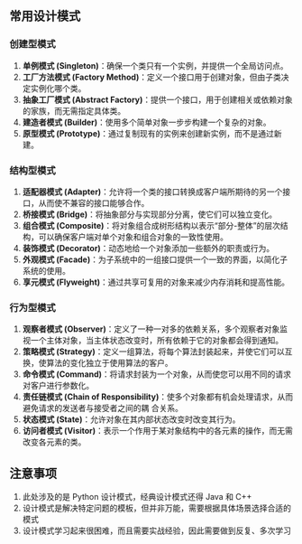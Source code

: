 ## 常用设计模式
### 创建型模式
1. **单例模式 (Singleton)**：确保一个类只有一个实例，并提供一个全局访问点。
2. **工厂方法模式 (Factory Method)**：定义一个接口用于创建对象，但由子类决定实例化哪个类。
3. **抽象工厂模式 (Abstract Factory)**：提供一个接口，用于创建相关或依赖对象的家族，而无需指定具体类。
4. **建造者模式 (Builder)**：使用多个简单对象一步步构建一个复杂的对象。
5. **原型模式 (Prototype)**：通过复制现有的实例来创建新实例，而不是通过新建。
### 结构型模式
1. **适配器模式 (Adapter)**：允许将一个类的接口转换成客户端所期待的另一个接口，从而使不兼容的接口能够合作。
2. **桥接模式 (Bridge)**：将抽象部分与实现部分分离，使它们可以独立变化。
3. **组合模式 (Composite)**：将对象组合成树形结构以表示“部分-整体”的层次结构，可以确保客户端对单个对象和组合对象的一致性使用。
4. **装饰模式 (Decorator)**：动态地给一个对象添加一些额外的职责或行为。
5. **外观模式 (Facade)**：为子系统中的一组接口提供一个一致的界面，以简化子系统的使用。
6. **享元模式 (Flyweight)**：通过共享可复用的对象来减少内存消耗和提高性能。
### 行为型模式
1. **观察者模式 (Observer)**：定义了一种一对多的依赖关系，多个观察者对象监视一个主体对象，当主体状态改变时，所有依赖于它的对象都会得到通知。
2. **策略模式 (Strategy)**：定义一组算法，将每个算法封装起来，并使它们可以互换，使算法的变化独立于使用算法的客户。
3. **命令模式 (Command)**：将请求封装为一个对象，从而使您可以用不同的请求对客户进行参数化。
4. **责任链模式 (Chain of Responsibility)**：使多个对象都有机会处理请求，从而避免请求的发送者与接受者之间的耦 合关系。
5. **状态模式 (State)**：允许对象在其内部状态改变时改变其行为。
6. **访问者模式 (Visitor)**：表示一个作用于某对象结构中的各元素的操作，而无需改变各元素的类。

## 注意事项
1. 此处涉及的是 Python 设计模式，经典设计模式还得 Java 和 C++
2. 设计模式是解决特定问题的模板，但并非万能，需要根据具体场景选择合适的模式
3. 设计模式学习起来很困难，而且需要实战经验，因此需要做到反复、多次学习
